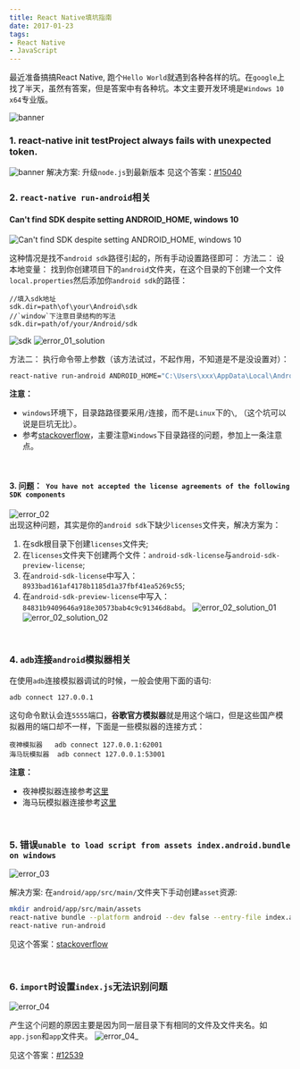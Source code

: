 ```yaml
---
title: React Native填坑指南
date: 2017-01-23 
tags:
- React Native
- JavaScript
---
```

最近准备搞搞React Native, 跑个`Hello World`就遇到各种各样的坑。在`google`上找了半天，虽然有答案，但是答案中有各种坑。本文主要开发环境是`Windows 10 x64`专业版。
<!--more  -->
![banner](https://raw.githubusercontent.com/yandan66/yandan66.github.io/master/2017/01/23/20170123/reactive-nativingitup.png)

### 1. react-native init testProject always fails with unexpected token.
![banner](https://raw.githubusercontent.com/yandan66/yandan66.github.io/master/2017/01/23/20170123/error_0.png)
解决方案: 升级`node.js`到最新版本
见这个答案：[#15040](https://github.com/facebook/react-native/issues/15040)
<br />
### 2. `react-native run-android`相关

#### Can't find SDK despite setting ANDROID_HOME, windows 10 
![Can't find SDK despite setting ANDROID_HOME, windows 10 ](https://raw.githubusercontent.com/yandan66/yandan66.github.io/master/2017/01/23/20170123/error_01.png)

这种情况是找不`android sdk`路径引起的，所有手动设置路径即可：
方法二： 设本地变量：
找到你创建项目下的`android`文件夹，在这个目录的下创建一个文件`local.properties`然后添加你`android sdk`的路径：
```
//填入sdk地址
sdk.dir=path\of\your\Android\sdk
//`window`下注意目录结构的写法
sdk.dir=path/of/your/Android/sdk
```
![sdk](https://raw.githubusercontent.com/yandan66/yandan66.github.io/master/2017/01/23/20170123/sdk.png)
![error_01_solution](https://raw.githubusercontent.com/yandan66/yandan66.github.io/master/2017/01/23/20170123/error_01_solution.png)

方法二： 执行命令带上参数（该方法试过，不起作用，不知道是不是没设置对）：

```bash
react-native run-android ANDROID_HOME="C:\Users\xxx\AppData\Local\Android\sdk" 
```

**注意：**
- `windows`环境下，目录路路径要采用`/`连接，而不是`Linux`下的`\`, （这个坑可以说是巨坑无比）。
- 参考[stackoverflow](https://stackoverflow.com/questions/32634352/react-native-android-build-failed-sdk-location-not-found)，主要注意`Windows`下目录路径的问题，参加上一条注意点。

<br />

#### 3. 问题：` You have not accepted the license agreements of the following SDK components`
![error_02](https://raw.githubusercontent.com/yandan66/yandan66.github.io/master/2017/01/23/20170123/error_02.png)
<br />
出现这种问题，其实是你的`android sdk`下缺少`licenses`文件夹，解决方案为：
1. 在sdk根目录下创建`licenses`文件夹;
2. 在`licenses`文件夹下创建两个文件：`android-sdk-license`与`android-sdk-preview-license`;
3. 在`android-sdk-license`中写入：`8933bad161af4178b1185d1a37fbf41ea5269c55`;
4. 在`android-sdk-preview-license`中写入：`84831b9409646a918e30573bab4c9c91346d8abd`。
![error_02_solution_01](https://raw.githubusercontent.com/yandan66/yandan66.github.io/master/2017/01/23/20170123/error_02_solution_01.png)
![error_02_solution_02](https://raw.githubusercontent.com/yandan66/yandan66.github.io/master/2017/01/23/20170123/error_02_solution_02.png)
<br />

### 4. `adb`连接`android`模拟器相关
在使用`adb`连接模拟器调试的时候，一般会使用下面的语句:
```
adb connect 127.0.0.1
```
这句命令默认会连`5555`端口，**谷歌官方模拟器**就是用这个端口，但是这些国产模拟器用的端口却不一样，下面是一些模拟器的连接方式：

```
夜神模拟器   adb connect 127.0.0.1:62001
海马玩模拟器  adb connect 127.0.0.1:53001
```
**注意：**
- 夜神模拟器连接参考[这里](http://shadow000902.space/2016/03/21/adb%E8%BF%9E%E6%8E%A5%E5%A4%9C%E7%A5%9E%E6%A8%A1%E6%8B%9F%E5%99%A8/)
- 海马玩模拟器连接参考[这里](http://www.ieclipse.cn/2016/09/19/other/haimawan-adb/index.html)

<br />

### 5. 错误`unable to load script from assets index.android.bundle on windows`
![error_03](https://raw.githubusercontent.com/yandan66/yandan66.github.io/master/2017/01/23/20170123/error_03.png)

解决方案: 在`android/app/src/main/`文件夹下手动创建`asset`资源:

```bash
mkdir android/app/src/main/assets
react-native bundle --platform android --dev false --entry-file index.android.js --bundle-output android/app/src/main/assets/index.android.bundle --assets-dest android/app/src/main/res
react-native run-android
```
见这个答案：[stackoverflow](https://stackoverflow.com/questions/44446523/unable-to-load-script-from-assets-index-android-bundle-on-windows)

<br />

### 6. `import`时设置`index.js`无法识别问题
![error_04](https://raw.githubusercontent.com/yandan66/yandan66.github.io/master/2017/01/23/20170123/error_04.png)

产生这个问题的原因主要是因为同一层目录下有相同的文件及文件夹名。如`app.json`和`app`文件夹。
![error_04_](https://raw.githubusercontent.com/yandan66/yandan66.github.io/master/2017/01/23/20170123/error_04_solution.png)

见这个答案：[#12539](https://github.com/facebook/react-native/issues/12539)